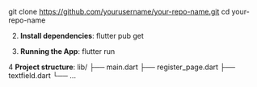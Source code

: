 git clone https://github.com/yourusername/your-repo-name.git
cd your-repo-name

2. **Install dependencies**:
  flutter pub get

3. **Running the App**:
  flutter run

4  **Project structure**:
  lib/
├── main.dart
├── register_page.dart
├── textfield.dart
└── ...

      
